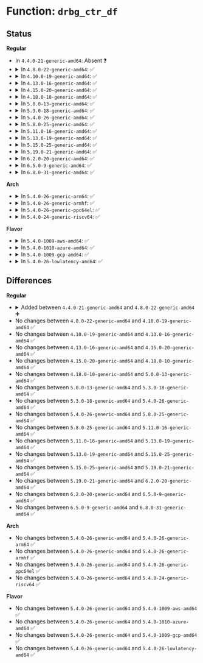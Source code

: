 # Function: <code>drbg_ctr_df</code>

## Status
<b>Regular</b>
<ul>
<li>
In <code>4.4.0-21-generic-amd64</code>: Absent ❓
</li>
<li>
<details>
<summary>In <code>4.8.0-22-generic-amd64</code>: ✅</summary>

```c
int drbg_ctr_df(struct drbg_state * drbg, unsigned char * df_data, size_t bytes_to_return, struct list_head * seedlist)
```

```json
{
  "name": "drbg_ctr_df",
  "collision_type": "Unique Static",
  "inline_type": "No",
  "funcs": [
    {
      "addr": 18446744071582961648,
      "name": "drbg_ctr_df",
      "external": false,
      "loc": "crypto/drbg.c:345",
      "file": "crypto/drbg.c",
      "inline": "seen, unknown",
      "caller_inline": [],
      "caller_func": [
        "crypto/drbg.c:drbg_ctr_update",
        "crypto/drbg.c:drbg_ctr_update"
      ]
    }
  ],
  "symbols": [
    {
      "addr": 18446744071582961648,
      "name": "drbg_ctr_df",
      "section": ".text",
      "bind": "STB_LOCAL",
      "size": 2662
    }
  ]
}
```
</details>
</li>
<li>
<details>
<summary>In <code>4.10.0-19-generic-amd64</code>: ✅</summary>

```c
int drbg_ctr_df(struct drbg_state * drbg, unsigned char * df_data, size_t bytes_to_return, struct list_head * seedlist)
```

```json
{
  "name": "drbg_ctr_df",
  "collision_type": "Unique Static",
  "inline_type": "No",
  "funcs": [
    {
      "addr": 18446744071583066160,
      "name": "drbg_ctr_df",
      "external": false,
      "loc": "crypto/drbg.c:346",
      "file": "crypto/drbg.c",
      "inline": "seen, unknown",
      "caller_inline": [],
      "caller_func": [
        "crypto/drbg.c:drbg_ctr_update",
        "crypto/drbg.c:drbg_ctr_update"
      ]
    }
  ],
  "symbols": [
    {
      "addr": 18446744071583066160,
      "name": "drbg_ctr_df",
      "section": ".text",
      "bind": "STB_LOCAL",
      "size": 2662
    }
  ]
}
```
</details>
</li>
<li>
<details>
<summary>In <code>4.13.0-16-generic-amd64</code>: ✅</summary>

```c
int drbg_ctr_df(struct drbg_state * drbg, unsigned char * df_data, size_t bytes_to_return, struct list_head * seedlist)
```

```json
{
  "name": "drbg_ctr_df",
  "collision_type": "Unique Static",
  "inline_type": "No",
  "funcs": [
    {
      "addr": 18446744071583121536,
      "name": "drbg_ctr_df",
      "external": false,
      "loc": "crypto/drbg.c:346",
      "file": "crypto/drbg.c",
      "inline": "seen, unknown",
      "caller_inline": [],
      "caller_func": [
        "crypto/drbg.c:drbg_ctr_update",
        "crypto/drbg.c:drbg_ctr_update"
      ]
    }
  ],
  "symbols": [
    {
      "addr": 18446744071583121536,
      "name": "drbg_ctr_df",
      "section": ".text",
      "bind": "STB_LOCAL",
      "size": 2403
    }
  ]
}
```
</details>
</li>
<li>
<details>
<summary>In <code>4.15.0-20-generic-amd64</code>: ✅</summary>

```c
int drbg_ctr_df(struct drbg_state * drbg, unsigned char * df_data, size_t bytes_to_return, struct list_head * seedlist)
```

```json
{
  "name": "drbg_ctr_df",
  "collision_type": "Unique Static",
  "inline_type": "No",
  "funcs": [
    {
      "addr": 18446744071583295536,
      "name": "drbg_ctr_df",
      "external": false,
      "loc": "crypto/drbg.c:346",
      "file": "crypto/drbg.c",
      "inline": "seen, unknown",
      "caller_inline": [],
      "caller_func": [
        "crypto/drbg.c:drbg_ctr_update",
        "crypto/drbg.c:drbg_ctr_update"
      ]
    }
  ],
  "symbols": [
    {
      "addr": 18446744071583295536,
      "name": "drbg_ctr_df",
      "section": ".text",
      "bind": "STB_LOCAL",
      "size": 2406
    }
  ]
}
```
</details>
</li>
<li>
<details>
<summary>In <code>4.18.0-10-generic-amd64</code>: ✅</summary>

```c
int drbg_ctr_df(struct drbg_state * drbg, unsigned char * df_data, size_t bytes_to_return, struct list_head * seedlist)
```

```json
{
  "name": "drbg_ctr_df",
  "collision_type": "Unique Static",
  "inline_type": "No",
  "funcs": [
    {
      "addr": 18446744071583504016,
      "name": "drbg_ctr_df",
      "external": false,
      "loc": "crypto/drbg.c:346",
      "file": "crypto/drbg.c",
      "inline": "seen, unknown",
      "caller_inline": [],
      "caller_func": [
        "crypto/drbg.c:drbg_ctr_update",
        "crypto/drbg.c:drbg_ctr_update"
      ]
    }
  ],
  "symbols": [
    {
      "addr": 18446744071583504016,
      "name": "drbg_ctr_df",
      "section": ".text",
      "bind": "STB_LOCAL",
      "size": 2382
    }
  ]
}
```
</details>
</li>
<li>
<details>
<summary>In <code>5.0.0-13-generic-amd64</code>: ✅</summary>

```c
int drbg_ctr_df(struct drbg_state * drbg, unsigned char * df_data, size_t bytes_to_return, struct list_head * seedlist)
```

```json
{
  "name": "drbg_ctr_df",
  "collision_type": "Unique Static",
  "inline_type": "No",
  "funcs": [
    {
      "addr": 18446744071583623200,
      "name": "drbg_ctr_df",
      "external": false,
      "loc": "crypto/drbg.c:345",
      "file": "crypto/drbg.c",
      "inline": "seen, unknown",
      "caller_inline": [],
      "caller_func": [
        "crypto/drbg.c:drbg_ctr_update",
        "crypto/drbg.c:drbg_ctr_update"
      ]
    }
  ],
  "symbols": [
    {
      "addr": 18446744071583623200,
      "name": "drbg_ctr_df",
      "section": ".text",
      "bind": "STB_LOCAL",
      "size": 2382
    }
  ]
}
```
</details>
</li>
<li>
<details>
<summary>In <code>5.3.0-18-generic-amd64</code>: ✅</summary>

```c
int drbg_ctr_df(struct drbg_state * drbg, unsigned char * df_data, size_t bytes_to_return, struct list_head * seedlist)
```

```json
{
  "name": "drbg_ctr_df",
  "collision_type": "Unique Static",
  "inline_type": "No",
  "funcs": [
    {
      "addr": 18446744071583809936,
      "name": "drbg_ctr_df",
      "external": false,
      "loc": "crypto/drbg.c:396",
      "file": "crypto/drbg.c",
      "inline": "seen, unknown",
      "caller_inline": [],
      "caller_func": [
        "crypto/drbg.c:drbg_ctr_update",
        "crypto/drbg.c:drbg_ctr_update"
      ]
    }
  ],
  "symbols": [
    {
      "addr": 18446744071583809936,
      "name": "drbg_ctr_df",
      "section": ".text",
      "bind": "STB_LOCAL",
      "size": 2338
    }
  ]
}
```
</details>
</li>
<li>
<details>
<summary>In <code>5.4.0-26-generic-amd64</code>: ✅</summary>

```c
int drbg_ctr_df(struct drbg_state * drbg, unsigned char * df_data, size_t bytes_to_return, struct list_head * seedlist)
```

```json
{
  "name": "drbg_ctr_df",
  "collision_type": "Unique Static",
  "inline_type": "No",
  "funcs": [
    {
      "addr": 18446744071583911456,
      "name": "drbg_ctr_df",
      "external": false,
      "loc": "crypto/drbg.c:396",
      "file": "crypto/drbg.c",
      "inline": "seen, unknown",
      "caller_inline": [],
      "caller_func": [
        "crypto/drbg.c:drbg_ctr_update",
        "crypto/drbg.c:drbg_ctr_update"
      ]
    }
  ],
  "symbols": [
    {
      "addr": 18446744071583911456,
      "name": "drbg_ctr_df",
      "section": ".text",
      "bind": "STB_LOCAL",
      "size": 2338
    }
  ]
}
```
</details>
</li>
<li>
<details>
<summary>In <code>5.8.0-25-generic-amd64</code>: ✅</summary>

```c
int drbg_ctr_df(struct drbg_state * drbg, unsigned char * df_data, size_t bytes_to_return, struct list_head * seedlist)
```

```json
{
  "name": "drbg_ctr_df",
  "collision_type": "Unique Static",
  "inline_type": "No",
  "funcs": [
    {
      "addr": 18446744071584305792,
      "name": "drbg_ctr_df",
      "external": false,
      "loc": "crypto/drbg.c:396",
      "file": "crypto/drbg.c",
      "inline": "seen, unknown",
      "caller_inline": [],
      "caller_func": [
        "crypto/drbg.c:drbg_ctr_update",
        "crypto/drbg.c:drbg_ctr_update"
      ]
    }
  ],
  "symbols": [
    {
      "addr": 18446744071584305792,
      "name": "drbg_ctr_df",
      "section": ".text",
      "bind": "STB_LOCAL",
      "size": 1976
    }
  ]
}
```
</details>
</li>
<li>
<details>
<summary>In <code>5.11.0-16-generic-amd64</code>: ✅</summary>

```c
int drbg_ctr_df(struct drbg_state * drbg, unsigned char * df_data, size_t bytes_to_return, struct list_head * seedlist)
```

```json
{
  "name": "drbg_ctr_df",
  "collision_type": "Unique Static",
  "inline_type": "No",
  "funcs": [
    {
      "addr": 18446744071584424432,
      "name": "drbg_ctr_df",
      "external": false,
      "loc": "crypto/drbg.c:396",
      "file": "crypto/drbg.c",
      "inline": "seen, unknown",
      "caller_inline": [],
      "caller_func": [
        "crypto/drbg.c:drbg_ctr_update",
        "crypto/drbg.c:drbg_ctr_update"
      ]
    }
  ],
  "symbols": [
    {
      "addr": 18446744071584424432,
      "name": "drbg_ctr_df",
      "section": ".text",
      "bind": "STB_LOCAL",
      "size": 1976
    }
  ]
}
```
</details>
</li>
<li>
<details>
<summary>In <code>5.13.0-19-generic-amd64</code>: ✅</summary>

```c
int drbg_ctr_df(struct drbg_state * drbg, unsigned char * df_data, size_t bytes_to_return, struct list_head * seedlist)
```

```json
{
  "name": "drbg_ctr_df",
  "collision_type": "Unique Static",
  "inline_type": "No",
  "funcs": [
    {
      "addr": 18446744071584458688,
      "name": "drbg_ctr_df",
      "external": false,
      "loc": "crypto/drbg.c:397",
      "file": "crypto/drbg.c",
      "inline": "seen, unknown",
      "caller_inline": [],
      "caller_func": [
        "crypto/drbg.c:drbg_ctr_update",
        "crypto/drbg.c:drbg_ctr_update"
      ]
    }
  ],
  "symbols": [
    {
      "addr": 18446744071584458688,
      "name": "drbg_ctr_df",
      "section": ".text",
      "bind": "STB_LOCAL",
      "size": 2404
    }
  ]
}
```
</details>
</li>
<li>
<details>
<summary>In <code>5.15.0-25-generic-amd64</code>: ✅</summary>

```c
int drbg_ctr_df(struct drbg_state * drbg, unsigned char * df_data, size_t bytes_to_return, struct list_head * seedlist)
```

```json
{
  "name": "drbg_ctr_df",
  "collision_type": "Unique Static",
  "inline_type": "No",
  "funcs": [
    {
      "addr": 18446744071584858016,
      "name": "drbg_ctr_df",
      "external": false,
      "loc": "crypto/drbg.c:397",
      "file": "crypto/drbg.c",
      "inline": "seen, unknown",
      "caller_inline": [],
      "caller_func": [
        "crypto/drbg.c:drbg_ctr_update",
        "crypto/drbg.c:drbg_ctr_update"
      ]
    }
  ],
  "symbols": [
    {
      "addr": 18446744071584858016,
      "name": "drbg_ctr_df",
      "section": ".text",
      "bind": "STB_LOCAL",
      "size": 2443
    }
  ]
}
```
</details>
</li>
<li>
<details>
<summary>In <code>5.19.0-21-generic-amd64</code>: ✅</summary>

```c
int drbg_ctr_df(struct drbg_state * drbg, unsigned char * df_data, size_t bytes_to_return, struct list_head * seedlist)
```

```json
{
  "name": "drbg_ctr_df",
  "collision_type": "Unique Static",
  "inline_type": "No",
  "funcs": [
    {
      "addr": 18446744071585552416,
      "name": "drbg_ctr_df",
      "external": false,
      "loc": "crypto/drbg.c:398",
      "file": "crypto/drbg.c",
      "inline": "seen, unknown",
      "caller_inline": [],
      "caller_func": [
        "crypto/drbg.c:drbg_ctr_update",
        "crypto/drbg.c:drbg_ctr_update",
        "crypto/drbg.c:drbg_ctr_update",
        "crypto/drbg.c:drbg_ctr_update"
      ]
    }
  ],
  "symbols": [
    {
      "addr": 18446744071585552416,
      "name": "drbg_ctr_df",
      "section": ".text",
      "bind": "STB_LOCAL",
      "size": 2614
    }
  ]
}
```
</details>
</li>
<li>
<details>
<summary>In <code>6.2.0-20-generic-amd64</code>: ✅</summary>

```c
int drbg_ctr_df(struct drbg_state * drbg, unsigned char * df_data, size_t bytes_to_return, struct list_head * seedlist)
```

```json
{
  "name": "drbg_ctr_df",
  "collision_type": "Unique Static",
  "inline_type": "No",
  "funcs": [
    {
      "addr": 18446744071586314304,
      "name": "drbg_ctr_df",
      "external": false,
      "loc": "crypto/drbg.c:398",
      "file": "crypto/drbg.c",
      "inline": "seen, unknown",
      "caller_inline": [],
      "caller_func": [
        "crypto/drbg.c:drbg_ctr_update",
        "crypto/drbg.c:drbg_ctr_update",
        "crypto/drbg.c:drbg_ctr_update",
        "crypto/drbg.c:drbg_ctr_update"
      ]
    }
  ],
  "symbols": [
    {
      "addr": 18446744071586314304,
      "name": "drbg_ctr_df",
      "section": ".text",
      "bind": "STB_LOCAL",
      "size": 2620
    }
  ]
}
```
</details>
</li>
<li>
<details>
<summary>In <code>6.5.0-9-generic-amd64</code>: ✅</summary>

```c
int drbg_ctr_df(struct drbg_state * drbg, unsigned char * df_data, size_t bytes_to_return, struct list_head * seedlist)
```

```json
{
  "name": "drbg_ctr_df",
  "collision_type": "Unique Static",
  "inline_type": "No",
  "funcs": [
    {
      "addr": 18446744071586558256,
      "name": "drbg_ctr_df",
      "external": false,
      "loc": "crypto/drbg.c:398",
      "file": "crypto/drbg.c",
      "inline": "seen, unknown",
      "caller_inline": [],
      "caller_func": [
        "crypto/drbg.c:drbg_ctr_update",
        "crypto/drbg.c:drbg_ctr_update"
      ]
    }
  ],
  "symbols": [
    {
      "addr": 18446744071586558256,
      "name": "drbg_ctr_df",
      "section": ".text",
      "bind": "STB_LOCAL",
      "size": 2636
    }
  ]
}
```
</details>
</li>
<li>
<details>
<summary>In <code>6.8.0-31-generic-amd64</code>: ✅</summary>

```c
int drbg_ctr_df(struct drbg_state * drbg, unsigned char * df_data, size_t bytes_to_return, struct list_head * seedlist)
```

```json
{
  "name": "drbg_ctr_df",
  "collision_type": "Unique Static",
  "inline_type": "No",
  "funcs": [
    {
      "addr": 18446744071586828336,
      "name": "drbg_ctr_df",
      "external": false,
      "loc": "crypto/drbg.c:386",
      "file": "crypto/drbg.c",
      "inline": "seen, unknown",
      "caller_inline": [],
      "caller_func": [
        "crypto/drbg.c:drbg_ctr_update",
        "crypto/drbg.c:drbg_ctr_update"
      ]
    }
  ],
  "symbols": [
    {
      "addr": 18446744071586828336,
      "name": "drbg_ctr_df",
      "section": ".text",
      "bind": "STB_LOCAL",
      "size": 2636
    }
  ]
}
```
</details>
</li>
</ul>
<b>Arch</b>
<ul>
<li>
<details>
<summary>In <code>5.4.0-26-generic-arm64</code>: ✅</summary>

```c
int drbg_ctr_df(struct drbg_state * drbg, unsigned char * df_data, size_t bytes_to_return, struct list_head * seedlist)
```

```json
{
  "name": "drbg_ctr_df",
  "collision_type": "Unique Static",
  "inline_type": "No",
  "funcs": [
    {
      "addr": 18446603336495735816,
      "name": "drbg_ctr_df",
      "external": false,
      "loc": "crypto/drbg.c:396",
      "file": "crypto/drbg.c",
      "inline": "seen, unknown",
      "caller_inline": [],
      "caller_func": [
        "crypto/drbg.c:drbg_ctr_update",
        "crypto/drbg.c:drbg_ctr_update",
        "crypto/drbg.c:drbg_ctr_update"
      ]
    }
  ],
  "symbols": [
    {
      "addr": 18446603336495735816,
      "name": "drbg_ctr_df",
      "section": ".text",
      "bind": "STB_LOCAL",
      "size": 1388
    }
  ]
}
```
</details>
</li>
<li>
<details>
<summary>In <code>5.4.0-26-generic-armhf</code>: ✅</summary>

```c
int drbg_ctr_df(struct drbg_state * drbg, unsigned char * df_data, size_t bytes_to_return, struct list_head * seedlist)
```

```json
{
  "name": "drbg_ctr_df",
  "collision_type": "Unique Static",
  "inline_type": "No",
  "funcs": [
    {
      "addr": 3229084520,
      "name": "drbg_ctr_df",
      "external": false,
      "loc": "crypto/drbg.c:396",
      "file": "crypto/drbg.c",
      "inline": "seen, unknown",
      "caller_inline": [],
      "caller_func": [
        "crypto/drbg.c:drbg_ctr_update",
        "crypto/drbg.c:drbg_ctr_update"
      ]
    }
  ],
  "symbols": [
    {
      "addr": 3229084520,
      "name": "drbg_ctr_df",
      "section": ".text",
      "bind": "STB_LOCAL",
      "size": 1324
    }
  ]
}
```
</details>
</li>
<li>
<details>
<summary>In <code>5.4.0-26-generic-ppc64el</code>: ✅</summary>

```c
int drbg_ctr_df(struct drbg_state * drbg, unsigned char * df_data, size_t bytes_to_return, struct list_head * seedlist)
```

```json
{
  "name": "drbg_ctr_df",
  "collision_type": "Unique Static",
  "inline_type": "No",
  "funcs": [
    {
      "addr": 13835058055289887824,
      "name": "drbg_ctr_df",
      "external": false,
      "loc": "crypto/drbg.c:396",
      "file": "crypto/drbg.c",
      "inline": "seen, unknown",
      "caller_inline": [],
      "caller_func": [
        "crypto/drbg.c:drbg_ctr_update",
        "crypto/drbg.c:drbg_ctr_update",
        "crypto/drbg.c:drbg_ctr_update"
      ]
    }
  ],
  "symbols": [
    {
      "addr": 13835058055289887824,
      "name": "drbg_ctr_df",
      "section": ".text",
      "bind": "STB_LOCAL",
      "size": 1736
    }
  ]
}
```
</details>
</li>
<li>
<details>
<summary>In <code>5.4.0-24-generic-riscv64</code>: ✅</summary>

```c
int drbg_ctr_df(struct drbg_state * drbg, unsigned char * df_data, size_t bytes_to_return, struct list_head * seedlist)
```

```json
{
  "name": "drbg_ctr_df",
  "collision_type": "Unique Static",
  "inline_type": "No",
  "funcs": [
    {
      "addr": 18446743936274885880,
      "name": "drbg_ctr_df",
      "external": false,
      "loc": "crypto/drbg.c:396",
      "file": "crypto/drbg.c",
      "inline": "seen, unknown",
      "caller_inline": [],
      "caller_func": [
        "crypto/drbg.c:drbg_ctr_update",
        "crypto/drbg.c:drbg_ctr_update",
        "crypto/drbg.c:drbg_ctr_update"
      ]
    }
  ],
  "symbols": [
    {
      "addr": 18446743936274885880,
      "name": "drbg_ctr_df",
      "section": ".text",
      "bind": "STB_LOCAL",
      "size": 1220
    }
  ]
}
```
</details>
</li>
</ul>
<b>Flavor</b>
<ul>
<li>
<details>
<summary>In <code>5.4.0-1009-aws-amd64</code>: ✅</summary>

```c
int drbg_ctr_df(struct drbg_state * drbg, unsigned char * df_data, size_t bytes_to_return, struct list_head * seedlist)
```

```json
{
  "name": "drbg_ctr_df",
  "collision_type": "Unique Static",
  "inline_type": "No",
  "funcs": [
    {
      "addr": 18446744071583880192,
      "name": "drbg_ctr_df",
      "external": false,
      "loc": "crypto/drbg.c:396",
      "file": "crypto/drbg.c",
      "inline": "seen, unknown",
      "caller_inline": [],
      "caller_func": [
        "crypto/drbg.c:drbg_ctr_update",
        "crypto/drbg.c:drbg_ctr_update"
      ]
    }
  ],
  "symbols": [
    {
      "addr": 18446744071583880192,
      "name": "drbg_ctr_df",
      "section": ".text",
      "bind": "STB_LOCAL",
      "size": 2338
    }
  ]
}
```
</details>
</li>
<li>
<details>
<summary>In <code>5.4.0-1010-azure-amd64</code>: ✅</summary>

```c
int drbg_ctr_df(struct drbg_state * drbg, unsigned char * df_data, size_t bytes_to_return, struct list_head * seedlist)
```

```json
{
  "name": "drbg_ctr_df",
  "collision_type": "Unique Static",
  "inline_type": "No",
  "funcs": [
    {
      "addr": 18446744071583817248,
      "name": "drbg_ctr_df",
      "external": false,
      "loc": "crypto/drbg.c:396",
      "file": "crypto/drbg.c",
      "inline": "seen, unknown",
      "caller_inline": [],
      "caller_func": [
        "crypto/drbg.c:drbg_ctr_update",
        "crypto/drbg.c:drbg_ctr_update"
      ]
    }
  ],
  "symbols": [
    {
      "addr": 18446744071583817248,
      "name": "drbg_ctr_df",
      "section": ".text",
      "bind": "STB_LOCAL",
      "size": 2338
    }
  ]
}
```
</details>
</li>
<li>
<details>
<summary>In <code>5.4.0-1009-gcp-amd64</code>: ✅</summary>

```c
int drbg_ctr_df(struct drbg_state * drbg, unsigned char * df_data, size_t bytes_to_return, struct list_head * seedlist)
```

```json
{
  "name": "drbg_ctr_df",
  "collision_type": "Unique Static",
  "inline_type": "No",
  "funcs": [
    {
      "addr": 18446744071583863952,
      "name": "drbg_ctr_df",
      "external": false,
      "loc": "crypto/drbg.c:396",
      "file": "crypto/drbg.c",
      "inline": "seen, unknown",
      "caller_inline": [],
      "caller_func": [
        "crypto/drbg.c:drbg_ctr_update",
        "crypto/drbg.c:drbg_ctr_update"
      ]
    }
  ],
  "symbols": [
    {
      "addr": 18446744071583863952,
      "name": "drbg_ctr_df",
      "section": ".text",
      "bind": "STB_LOCAL",
      "size": 2338
    }
  ]
}
```
</details>
</li>
<li>
<details>
<summary>In <code>5.4.0-26-lowlatency-amd64</code>: ✅</summary>

```c
int drbg_ctr_df(struct drbg_state * drbg, unsigned char * df_data, size_t bytes_to_return, struct list_head * seedlist)
```

```json
{
  "name": "drbg_ctr_df",
  "collision_type": "Unique Static",
  "inline_type": "No",
  "funcs": [
    {
      "addr": 18446744071583965024,
      "name": "drbg_ctr_df",
      "external": false,
      "loc": "crypto/drbg.c:396",
      "file": "crypto/drbg.c",
      "inline": "seen, unknown",
      "caller_inline": [],
      "caller_func": [
        "crypto/drbg.c:drbg_ctr_update",
        "crypto/drbg.c:drbg_ctr_update"
      ]
    }
  ],
  "symbols": [
    {
      "addr": 18446744071583965024,
      "name": "drbg_ctr_df",
      "section": ".text",
      "bind": "STB_LOCAL",
      "size": 2338
    }
  ]
}
```
</details>
</li>
</ul>

## Differences
<b>Regular</b>
<ul>
<li>
<details>
<summary>Added between <code>4.4.0-21-generic-amd64</code> and <code>4.8.0-22-generic-amd64</code> ➕</summary>

```c
int drbg_ctr_df(struct drbg_state * drbg, unsigned char * df_data, size_t bytes_to_return, struct list_head * seedlist)
```
</details>
</li>
<li>
No changes between <code>4.8.0-22-generic-amd64</code> and <code>4.10.0-19-generic-amd64</code> ✅
</li>
<li>
No changes between <code>4.10.0-19-generic-amd64</code> and <code>4.13.0-16-generic-amd64</code> ✅
</li>
<li>
No changes between <code>4.13.0-16-generic-amd64</code> and <code>4.15.0-20-generic-amd64</code> ✅
</li>
<li>
No changes between <code>4.15.0-20-generic-amd64</code> and <code>4.18.0-10-generic-amd64</code> ✅
</li>
<li>
No changes between <code>4.18.0-10-generic-amd64</code> and <code>5.0.0-13-generic-amd64</code> ✅
</li>
<li>
No changes between <code>5.0.0-13-generic-amd64</code> and <code>5.3.0-18-generic-amd64</code> ✅
</li>
<li>
No changes between <code>5.3.0-18-generic-amd64</code> and <code>5.4.0-26-generic-amd64</code> ✅
</li>
<li>
No changes between <code>5.4.0-26-generic-amd64</code> and <code>5.8.0-25-generic-amd64</code> ✅
</li>
<li>
No changes between <code>5.8.0-25-generic-amd64</code> and <code>5.11.0-16-generic-amd64</code> ✅
</li>
<li>
No changes between <code>5.11.0-16-generic-amd64</code> and <code>5.13.0-19-generic-amd64</code> ✅
</li>
<li>
No changes between <code>5.13.0-19-generic-amd64</code> and <code>5.15.0-25-generic-amd64</code> ✅
</li>
<li>
No changes between <code>5.15.0-25-generic-amd64</code> and <code>5.19.0-21-generic-amd64</code> ✅
</li>
<li>
No changes between <code>5.19.0-21-generic-amd64</code> and <code>6.2.0-20-generic-amd64</code> ✅
</li>
<li>
No changes between <code>6.2.0-20-generic-amd64</code> and <code>6.5.0-9-generic-amd64</code> ✅
</li>
<li>
No changes between <code>6.5.0-9-generic-amd64</code> and <code>6.8.0-31-generic-amd64</code> ✅
</li>
</ul>
<b>Arch</b>
<ul>
<li>
No changes between <code>5.4.0-26-generic-amd64</code> and <code>5.4.0-26-generic-arm64</code> ✅
</li>
<li>
No changes between <code>5.4.0-26-generic-amd64</code> and <code>5.4.0-26-generic-armhf</code> ✅
</li>
<li>
No changes between <code>5.4.0-26-generic-amd64</code> and <code>5.4.0-26-generic-ppc64el</code> ✅
</li>
<li>
No changes between <code>5.4.0-26-generic-amd64</code> and <code>5.4.0-24-generic-riscv64</code> ✅
</li>
</ul>
<b>Flavor</b>
<ul>
<li>
No changes between <code>5.4.0-26-generic-amd64</code> and <code>5.4.0-1009-aws-amd64</code> ✅
</li>
<li>
No changes between <code>5.4.0-26-generic-amd64</code> and <code>5.4.0-1010-azure-amd64</code> ✅
</li>
<li>
No changes between <code>5.4.0-26-generic-amd64</code> and <code>5.4.0-1009-gcp-amd64</code> ✅
</li>
<li>
No changes between <code>5.4.0-26-generic-amd64</code> and <code>5.4.0-26-lowlatency-amd64</code> ✅
</li>
</ul>
